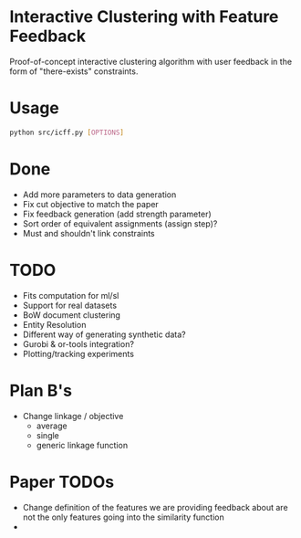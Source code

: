 # Interactive Clustering with Feature Feedback

Proof-of-concept interactive clustering algorithm with user feedback in the
form of "there-exists" constraints.

# Usage

```bash
python src/icff.py [OPTIONS]
```

# Done
- Add more parameters to data generation
- Fix cut objective to match the paper
- Fix feedback generation (add strength parameter)
- Sort order of equivalent assignments (assign step)?
- Must and shouldn't link constraints

# TODO
- Fits computation for ml/sl
- Support for real datasets
 - BoW document clustering
 - Entity Resolution
- Different way of generating synthetic data?
- Gurobi & or-tools integration?
- Plotting/tracking experiments

# Plan B's
- Change linkage / objective
  - average
  - single
  - generic linkage function

# Paper TODOs
- Change definition of the features we are providing feedback about are not
  the only features going into the similarity function
- 
